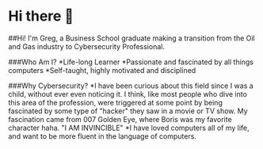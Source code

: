 # Hi there 👋

##Hi! I'm Greg, a Business School graduate making a transition from the Oil and Gas industry to Cybersecurity Professional.

###Who Am I?
*Life-long Learner
*Passionate and fascinated by all things computers
*Self-taught, highly motivated and disciplined

###Why Cybersecurity?
*I have been curious about this field since I was a child, without ever even noticing it. I think, like most people who dive into this area of the profession, were triggered at some point by being fascinated by some type of "hacker" they saw in a movie or TV show. My fascination came from 007 Golden Eye, where Boris was my favorite character haha. "I AM INVINCIBLE"
*I have loved computers all of my life, and want to be more fluent in the language of computers.

